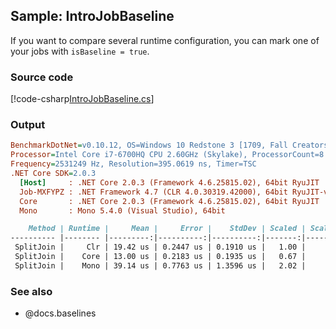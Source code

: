 ﻿---
uid: BenchmarkDotNet.Samples.IntroJobBaseline
---

## Sample: IntroJobBaseline

If you want to compare several runtime configuration,
  you can mark one of your jobs with `isBaseline = true`.

### Source code

[!code-csharp[IntroJobBaseline.cs](../../../samples/BenchmarkDotNet.Samples/IntroJobBaseline.cs)]

### Output

```ini
BenchmarkDotNet=v0.10.12, OS=Windows 10 Redstone 3 [1709, Fall Creators Update] (10.0.16299.192)
Processor=Intel Core i7-6700HQ CPU 2.60GHz (Skylake), ProcessorCount=8
Frequency=2531249 Hz, Resolution=395.0619 ns, Timer=TSC
.NET Core SDK=2.0.3
  [Host]     : .NET Core 2.0.3 (Framework 4.6.25815.02), 64bit RyuJIT
  Job-MXFYPZ : .NET Framework 4.7 (CLR 4.0.30319.42000), 64bit RyuJIT-v4.7.2600.0
  Core       : .NET Core 2.0.3 (Framework 4.6.25815.02), 64bit RyuJIT
  Mono       : Mono 5.4.0 (Visual Studio), 64bit 
```

```markdown
    Method | Runtime |     Mean |     Error |    StdDev | Scaled | ScaledSD |
---------- |-------- |---------:|----------:|----------:|-------:|---------:|
 SplitJoin |     Clr | 19.42 us | 0.2447 us | 0.1910 us |   1.00 |     0.00 |
 SplitJoin |    Core | 13.00 us | 0.2183 us | 0.1935 us |   0.67 |     0.01 |
 SplitJoin |    Mono | 39.14 us | 0.7763 us | 1.3596 us |   2.02 |     0.07 |
```

### See also

* @docs.baselines